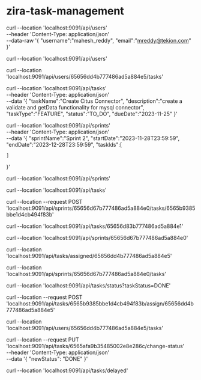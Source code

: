 # zira-task-management

curl --location 'localhost:9091/api/users' \
--header 'Content-Type: application/json' \
--data-raw '{
    "username":"mahesh_reddy",
    "email":"mreddy@tekion.com"
}'

curl --location 'localhost:9091/api/users'

curl --location 'localhost:9091/api/users/65656dd4b777486ad5a884e5/tasks'

curl --location 'localhost:9091/api/tasks' \
--header 'Content-Type: application/json' \
--data '{
    "taskName":"Create Citus Connector",
    "description":"create a validate and getData functionality for mysql connector",
    "taskType":"FEATURE",
    "status":"TO_DO",
    "dueDate":"2023-11-25"
}'

curl --location 'localhost:9091/api/sprints' \
--header 'Content-Type: application/json' \
--data '{
    "sprintName":"Sprint 2",
    "startDate":"2023-11-28T23:59:59",
    "endDate":"2023-12-28T23:59:59",
    "taskIds":[
        
    ]
}'

curl --location 'localhost:9091/api/sprints'

curl --location 'localhost:9091/api/tasks'

curl --location --request POST 'localhost:9091/api/sprints/65656d67b777486ad5a884e0/tasks/6565b9385bbe1d4cb494f83b'

curl --location 'localhost:9091/api/tasks/65656d83b777486ad5a884e1'

curl --location 'localhost:9091/api/sprints/65656d67b777486ad5a884e0'

curl --location 'localhost:9091/api/tasks/assigned/65656dd4b777486ad5a884e5'

curl --location 'localhost:9091/api/sprints/65656d67b777486ad5a884e0/tasks'

curl --location 'localhost:9091/api/tasks/status?taskStatus=DONE'

curl --location --request POST 'localhost:9091/api/tasks/6565b9385bbe1d4cb494f83b/assign/65656dd4b777486ad5a884e5'

curl --location 'localhost:9091/api/users/65656dd4b777486ad5a884e5/tasks'

curl --location --request PUT 'localhost:9091/api/tasks/6565afa9b35485002e8e286c/change-status' \
--header 'Content-Type: application/json' \
--data '{
    "newStatus": "DONE"
}'

curl --location 'localhost:9091/api/tasks/delayed'
